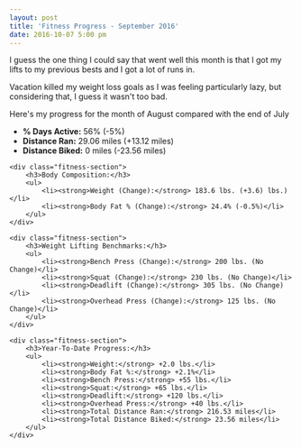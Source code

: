 ```yaml
---
layout: post
title: 'Fitness Progress - September 2016'
date: 2016-10-07 5:00 pm
---
```


I guess the one thing I could say that went well this month is that I got my lifts to my previous bests and I got a lot of runs in.

Vacation killed my weight loss goals as I was feeling particularly lazy, but considering that, I guess it wasn't too bad.

Here's my progress for the month of August compared with the end of July

<div class="fitness-progress">
    <div class="fitness-section">
        <ul>
            <li><strong>% Days Active:</strong> 56% (-5%)</li>
            <li><strong>Distance Ran:</strong> 29.06 miles (+13.12 miles)</li>
            <li><strong>Distance Biked:</strong> 0 miles (-23.56 miles)</li>
        </ul>
    </div>

    <div class="fitness-section">
        <h3>Body Composition:</h3>
        <ul>
            <li><strong>Weight (Change):</strong> 183.6 lbs. (+3.6) lbs.)</li>
            <li><strong>Body Fat % (Change):</strong> 24.4% (-0.5%)</li>
        </ul>
    </div>

    <div class="fitness-section">
        <h3>Weight Lifting Benchmarks:</h3>
        <ul>
            <li><strong>Bench Press (Change):</strong> 200 lbs. (No Change)</li>
            <li><strong>Squat (Change):</strong> 230 lbs. (No Change)</li>
            <li><strong>Deadlift (Change):</strong> 305 lbs. (No Change)</li>
            <li><strong>Overhead Press (Change):</strong> 125 lbs. (No Change)</li>
        </ul>
    </div>

    <div class="fitness-section">
        <h3>Year-To-Date Progress:</h3>
        <ul>
            <li><strong>Weight:</strong> +2.0 lbs.</li>
            <li><strong>Body Fat %:</strong> +2.1%</li>
            <li><strong>Bench Press:</strong> +55 lbs.</li>
            <li><strong>Squat:</strong> +65 lbs.</li>
            <li><strong>Deadlift:</strong> +120 lbs.</li>
            <li><strong>Overhead Press:</strong> +40 lbs.</li>
            <li><strong>Total Distance Ran:</strong> 216.53 miles</li>
            <li><strong>Total Distance Biked:</strong> 23.56 miles</li>
        </ul>
    </div>

</div>
